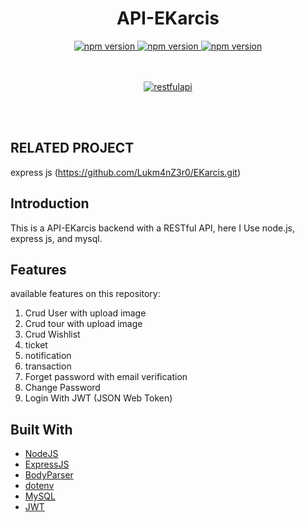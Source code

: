 

<h1 align="center">API-EKarcis</h1>

<div align="center">
  <a href="#">
    <img src="https://img.shields.io/badge/npm-6.9.0-brightgreen.svg?style=flat-square" alt="npm version">
  </a>
  <a href="#">
    <img src="https://img.shields.io/badge/NodeJS-12.4.0-blue.svg?style=flat-square" alt="npm version">
  </a>
  <a href="#">
    <img src="https://img.shields.io/badge/ExpressJS-4.x-orange.svg?style=flat-square" alt="npm version">
  </a>
</div>
<br>
<br>
<p align="center">
  <a href="https://nodejs.org/">
    <img alt="restfulapi" title="Restful API" src="https://cdn-images-1.medium.com/max/871/1*d2zLEjERsrs1Rzk_95QU9A.png">
  </a>
</p>
<br>
<br>

## RELATED PROJECT
express js (https://github.com/Lukm4nZ3r0/EKarcis.git)

## Introduction
This is a API-EKarcis backend with a RESTful API, here I Use node.js, express js, and mysql.

## Features
available features on this repository:
1. Crud User with upload image
2. Crud tour with upload image
3. Crud Wishlist
4. ticket
5. notification
6. transaction
6. Forget password with email verification
7. Change Password
8. Login With JWT (JSON Web Token)

## Built With

* [NodeJS](https://nodejs.org/en/docs/)
* [ExpressJS](https://expressjs.com/en/starter/installing.html)
* [BodyParser](https://www.npmjs.com/package/body-parser)
* [dotenv](https://www.npmjs.com/package/dotenv)
* [MySQL](https://expressjs.com/en/guide/database-integration.html#mysql)
* [JWT](https://www.npmjs.com/package/jsonwebtoken)
